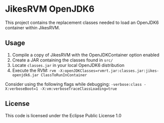 # JikesRVM OpenJDK6 #
This project contains the replacement classes needed to load an OpenJDK6 container within JikesRVM.

## Usage ##
1. Compile a copy of JikesRVM with the OpenJDKContainer option enabled
2. Create a JAR containing the classes found in `src/`
3. Locate `classes.jar` in your local OpenJDK6 distribution
4. Execute the RVM: `rvm -X:openJDKClasses=rvmrt.jar:classes.jar:jikes-openjdk6.jar ClassToRunInContainer`

Consider using the following flags while debugging: `-verbose:class -X:verboseBoot=1 -X:vm:verboseTraceClassLoading=true`

## License ##
This code is licensed under the Eclipse Public License 1.0
